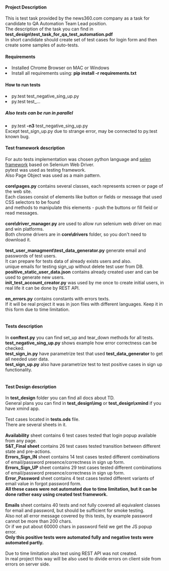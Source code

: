<h4>Project Description</h4>
This is test task provided by the news360.com company as a task for candidate to QA Automation Team Lead position.</br>
The description of the task you can find in <b>test_design\test_task_for_qa_test_automation.pdf</b></br>
In short candidate should create set of test cases for login form and then create some samples of auto-tests.

<h4>Requirements</h4>

<li>Installed Chrome Browser on MAC or Windows</li>
<li>Install all requirements using: <b>pip install -r requirements.txt</b></li>

<h4>How to run tests</h4>
<li> py.test test_negative_sing_up.py</li>
<li> py.test test_...</li>

<h5>Also tests can be run in parallel</h5>
<li> py.test <b>-n3</b> test_negative_sing_up.py</li>
Except test_sign_up.py due to strange error, may be connected to py.test known bug.
</br>
<h4>Test framework description</h4>
For auto tests implementation was chosen python language and  <a href="https://github.com/yashaka/selene" >selen framework</a> based 
on Selenium Web Driver.</br>
pytest was used as testing framework.</br>
Also Page Object was used as a main pattern.</br>
</br>
<b>core\pages.py</b> contains several classes, each represents screen or page of the web site.</br>
Each classes consist of elements like button or fields or message that used CSS selectors to be found</br>
and methods to manipulate this elements - push the buttons or fill field or read messages.</br>
</br>
<b>core\driver_manager.py</b> are used to allow run selenium web driver on mac and win platforms.</br>
Both chrome drivers are in <b>core\drivers</b> folder, so you don't need to download it.</br>
</br>
<b>test_user_managment\test_data_generator.py</b> generate email and passwords of test users.</br>
It can prepare for tests data of already exists users and also.</br>
unique emails for testing sign_up without delete test user from DB.</br>
<b>positive_static_user_data.json</b> contains already created user and can be used to generate new users.</br>
<b>init_test_account_creator.py</b> was used by me once to create initial users, in real life it can be done by REST API.</br>
</br>
<b>en_errors.py</b> contains constants with errors texts. </br>
If it will be real project it was in json files with different languages. Keep it in this form due to time limitation. </br>
</br>
<h4>Tests description</h4>
In <b>conftest.py</b> you can find set_up and tear_down methods for all tests.</br>
<b>test_negative_sing_up.py</b> shows example how error correctness can be checked. </br>
<b>test_sign_in.py</b> have parametrize test that used <b>test_data_generator</b> to get all needed user data.</br>
<b>test_sign_up.py</b> also have parametrize test to test positive cases in sign up functionality.</br>
</br>

<h4>Test Design description</h4>
In <b>test_design</b> folder you can find all docs about TD.</br>
General plans you can find in <b>test_design\img</b> or <b>test_design\xmind</b> if you have xmind app. </br>
</br>
Test cases located in <b>tests.ods</b> file.</br>
There are several sheets in it.</br>
</br>
<b>Availability</b> sheet contains 6 test cases tested that login popup available from any page.</br>
<b>S&T_Final sheet</b> contains 26 test cases tested transition between different state and pre-actions.</br>
<b>Errors_Sign_IN</b> sheet contains 14 test cases tested different combinations of email/password presence/correctness in sign up form.</br>
<b>Errors_Sign_UP</b> sheet contains 29 test cases tested different combinations of email/password presence/correctness in sign up form.</br>
<b>Error_Password</b> sheet contains 4 test cases tested different variants of email value in forgot password form.</br>
<b>All these cases were not automated due to time limitation, but it can be done rather easy using created test framework.</b></br>
</br>
<b>Emails</b> sheet contains 40 tests and not fully covered all equivalent classes for email and password, but should be sufficient for smoke testing. </br>
Also not all error message covered by this tests, by example password cannot be more than 200 chars.</br>
Or if we put about 60000 chars in password field we get the JS popup error.</br>
<b>Only this positive tests were automated fully and negative tests were automated partly. </b></br>
</br>
Due to time limitation also test using REST API was not created. </br>
In real project this way will be also used to divide errors on client side from errors on server side.</br>




